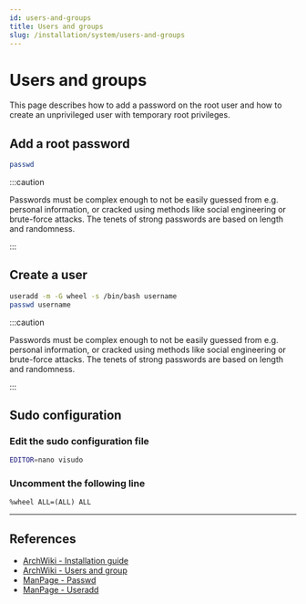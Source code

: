 ```yaml
---
id: users-and-groups
title: Users and groups
slug: /installation/system/users-and-groups
---
```


<head>
  <title>System users and groups | Arcadia</title>
</head>

# Users and groups

This page describes how to add a password on the root user and how to create an unprivileged user with temporary root privileges.

## Add a root password

``` bash
passwd
```

:::caution

Passwords must be complex enough to not be easily guessed from e.g. personal information, or cracked using methods like social engineering or brute-force attacks. The tenets of strong passwords are based on length and randomness.

:::

## Create a user

``` bash
useradd -m -G wheel -s /bin/bash username
passwd username
```

:::caution

Passwords must be complex enough to not be easily guessed from e.g. personal information, or cracked using methods like social engineering or brute-force attacks. The tenets of strong passwords are based on length and randomness.

:::

## Sudo configuration

### Edit the sudo configuration file

``` bash
EDITOR=nano visudo
```

### Uncomment the following line

```
%wheel ALL=(ALL) ALL
```

---

## References

- [ArchWiki - Installation guide](https://wiki.archlinux.org/index.php/Installation_guide#Root_password)
- [ArchWiki - Users and group](https://wiki.archlinux.org/index.php/Users_and_groups#User_management)
- [ManPage - Passwd](https://jlk.fjfi.cvut.cz/arch/manpages/man/core/shadow/passwd.1.en)
- [ManPage - Useradd](https://jlk.fjfi.cvut.cz/arch/manpages/man/core/shadow/useradd.8.en)